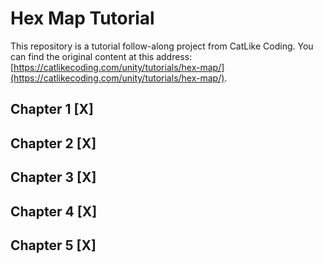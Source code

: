 # Hex Map Tutorial 
This repository is a tutorial follow-along project from CatLike Coding. You can find the original content at this address: [https://catlikecoding.com/unity/tutorials/hex-map/](https://catlikecoding.com/unity/tutorials/hex-map/).

## Chapter 1 [X]
## Chapter 2 [X]
## Chapter 3 [X]
## Chapter 4 [X]
## Chapter 5 [X]